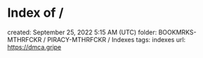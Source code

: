 # Index of /

created: September 25, 2022 5:15 AM (UTC)
folder: BOOKMRKS-MTHRFCKR / PIRACY-MTHRFCKR / Indexes
tags: indexes
url: https://dmca.gripe